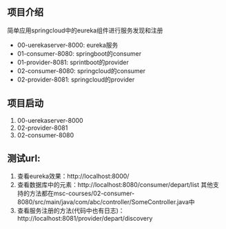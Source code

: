 ## 项目介绍
简单应用springcloud中的eureka组件进行服务发现和注册
- 00-uerekaserver-8000: eureka服务
- 01-consumer-8080: springboot的consumer
- 01-provider-8081: sprintboot的provider
- 02-consumer-8080: springcloud的consumer
- 02-provider-8081: springcloud的provider

## 项目启动
1. 00-uerekaserver-8000
2. 02-provider-8081
3. 02-consumer-8080

## 测试url:
1. 查看eureka效果：http://localhost:8000/
2. 查看数据库中的元素：http://localhost:8080/consumer/depart/list
其他支持的方法都在msc-courses/02-consumer-8080/src/main/java/com/abc/controller/SomeController.java中
3. 查看服务注册的方法(代码中也有日志)：http://localhost:8081/provider/depart/discovery